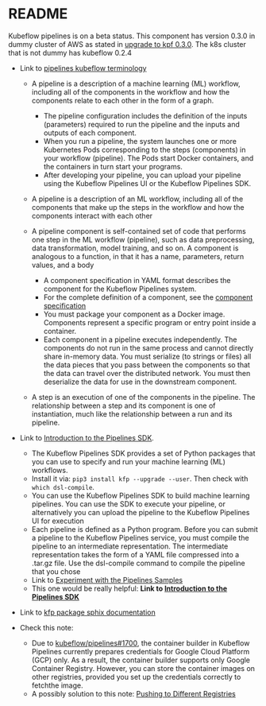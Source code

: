 # README

Kubeflow pipelines is on a beta status. This component has version 0.3.0 in dummy cluster of AWS as stated in [upgrade to kpf 0.3.0](https://github.com/e2fyi/kubeflow-aws/commit/18ae2b7c59e255bbe9a2e3ca6354ad85237a058f). The k8s cluster that is not dummy has kubeflow 0.2.4

- Link to [pipelines kubeflow terminology](https://www.kubeflow.org/docs/pipelines/overview/concepts/)

	* A pipeline is a description of a machine learning (ML) workflow, including all of the components in the workflow and how the components relate to each other in the form of a graph.

		* The pipeline configuration includes the definition of the inputs (parameters) required to run the pipeline and the inputs and outputs of each component.
		* When you run a pipeline, the system launches one or more Kubernetes Pods corresponding to the steps (components) in your workflow (pipeline). The Pods start Docker containers, and the containers in turn start your programs.
		* After developing your pipeline, you can upload your pipeline using the Kubeflow Pipelines UI or the Kubeflow Pipelines SDK.

	* A pipeline is a description of an ML workflow, including all of the components that make up the steps in the workflow and how the components interact with each other
	
	* A pipeline component is self-contained set of code that performs one step in the ML workflow (pipeline), such as data preprocessing, data transformation, model training, and so on. A component is analogous to a function, in that it has a name, parameters, return values, and a body

		* A component specification in YAML format describes the component for the Kubeflow Pipelines system.
		* For the complete definition of a component, see the [component specification](https://www.kubeflow.org/docs/pipelines/reference/component-spec/)
		* You must package your component as a Docker image. Components represent a specific program or entry point inside a container.
		* Each component in a pipeline executes independently. The components do not run in the same process and cannot directly share in-memory data. You must serialize (to strings or files) all the data pieces that you pass between the components so that the data can travel over the distributed network. You must then deserialize the data for use in the downstream component.

	* A step is an execution of one of the components in the pipeline. The relationship between a step and its component is one of instantiation, much like the relationship between a run and its pipeline.

- Link to [Introduction to the Pipelines SDK](https://www.kubeflow.org/docs/pipelines/sdk/sdk-overview/).

	* The Kubeflow Pipelines SDK provides a set of Python packages that you can use to specify and run your machine learning (ML) workflows.
	* Install it via: `pip3 install kfp --upgrade --user`. Then check with `which dsl-compile`.
	* You can use the Kubeflow Pipelines SDK to build machine learning pipelines. You can use the SDK to execute your pipeline, or alternatively you can upload the pipeline to the Kubeflow Pipelines UI for execution
	* Each pipeline is defined as a Python program. Before you can submit a pipeline to the Kubeflow Pipelines service, you must compile the pipeline to an intermediate representation. The intermediate representation takes the form of a YAML file compressed into a .tar.gz file. Use the dsl-compile command to compile the pipeline that you chose
	* Link to [Experiment with the Pipelines Samples](https://www.kubeflow.org/docs/pipelines/tutorials/build-pipeline/)
	* This one would be really helpful: **Link to [Introduction to the Pipelines SDK](https://www.kubeflow.org/docs/pipelines/sdk/sdk-overview/)**

- Link to [kfp package sphix documentation](https://kubeflow-pipelines.readthedocs.io/en/latest/)

- Check this note:

	* Due to [kubeflow/pipelines#1700](https://github.com/kubeflow/pipelines/issues/1700), the container builder in Kubeflow Pipelines currently prepares credentials for Google Cloud Platform (GCP) only. As a result, the container builder supports only Google Container Registry. However, you can store the container images on other registries, provided you set up the credentials correctly to fetchthe image.
	* A possibly solution to this note: [Pushing to Different Registries](https://github.com/GoogleContainerTools/kaniko#pushing-to-different-registries)
